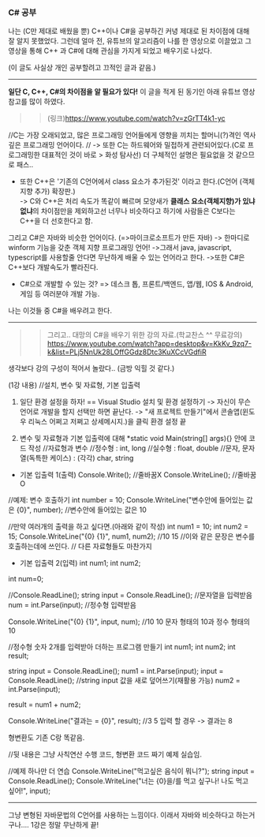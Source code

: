 ### C# 공부
나는 (C만 제대로 배웠을 뿐) C++이나 C#을 공부하긴 커녕 제대로 된 차이점에 대해 잘 알지 못했었다. 
그런데 얼마 전, 유튜브의 알고리즘이 나를 한 영상으로 이끌었고 그 영상을 통해 C++ 과 C#에 대해 관심을 가지게 되었고 배우기로 나섰다.

(이 글도 사실상 개인 공부할려고 끄적인 글과 같음.)
___
**일단 C, C++, C#의 차이점을 알 필요가 있다!**
이 글을 적게 된 동기인 아래 유튜브 영상 참고를 많이 하였다.
>>(링크)https://www.youtube.com/watch?v=zGrTT4k1-yc

 

//C는 가장 오래되었고, 많은 프로그래밍 언어들에게 영향을 끼치는 할머니(?)격인 역사깊은 프로그래밍 언어이다.
// -> 또한 C는 하드웨어와 밀접하게 관련되어있다.(C로 프로그래밍한 대표적인 것이 바로 > 화성 탐사선)
더 구체적인 설명은 필요없을 것 같으므로 패스..

- 또한 C++은 '기존의 C언어에서 class 요소가 추가된것' 이라고 한다.(C언어 (객체지향 추가) 확장판.)  
-> C와 C++은 처리 속도가 똑같이 빠르며 모양새가 **클래스 요소(객체지향)가 있냐 없냐**의 차이점만을 제외하고선 너무나 비슷하다고 하기에 사람들은 C보다는 C++을 더 선호한다고 함.

그리고 C#은 자바와 비슷한 언어이다. (=>마이크로소프트가 만든 자바)
-> 한마디로 winform 기능을 갖춘 객체 지향 프로그래밍 언어!
->그래서 java, javascript, typescript를 사용할줄 안다면 무난하게 배울 수 있는 언어라고 한다.
->또한 C#은 C++보다 개발속도가 빨라진다.

- C#으로 개발할 수 있는 것?
=> 데스크 톱, 프론트/백엔드, 앱/웹, IOS & Android, 게임 등 여러분야 개발 가능.


나는 이것들 중 C#을 배우려고 한다.
___
>>그리고.. 대망의 C#을 배우기 위한 강의 자료.(학교찬스 ^^ 무료강의)
>>https://www.youtube.com/watch?app=desktop&v=KkKv_9zq7-k&list=PLj5NnUk28LOffGGdz8Dtc3KuXCcVGdfiR

생각보다 강의 구성이 적어서 놀랐다.. (금방 익힐 것 같다.)

(1강 내용) //설치, 변수 및 자료형, 기본 입출력
1. 일단 환경 설정을 하자!
== Visual Studio 설치 및 환경 설정하기
-> 자신이 무슨 언어로 개발을 할지 선택만 하면 끝난다.
-> "새 프로젝트 만들기"에서 콘솔앱(윈도우 리눅스 어쩌고 저쩌고 상세메시지.)을 클릭
환경 설정 끝

2. 변수 및 자료형과 기본 입출력에 대해
*static void Main(string[] args){} 안에 코드 작성
//자료형과 변수
//정수형 : int, long
//실수형 : float, double
//문자, 문자열(독특한 케이스) : (각각) char, string

- 기본 입출력 1(출력)
Console.Write(); //줄바꿈X 
Console.WriteLine(); //줄바꿈O

//예제: 변수 호출하기
int number = 10;
Console.WriteLine("변수안에 들어있는 값은 {0}", number); //변수안에 들어있는 값은 10

//만약 여러개의 출력을 하고 싶다면.(아래와 같이 작성)
int num1 = 10;
int num2 = 15;
Console.WriteLine("{0} {1}", num1, num2); //10 15
//이와 같은 문장은 변수를 호출하는데에 쓰인다.
// 다른 자료형들도 마찬가지

- 기본 입출력 2(입력)
int num1;
int num2;

int num=0;

//Console.ReadLine();
string input = Console.ReadLine(); //문자열을 입력받음
num = int.Parse(input); //정수형 입력받음

Console.WriteLine("{0} {1}", input, num); //10 10 문자 형태의 10과 정수 형태의 10

//정수형 숫자 2개를 입력받아 더하는 프로그램 만들기
int num1;
int num2;
int result;

string input = Console.ReadLine(); 
num1 = int.Parse(input);
input = Console.ReadLine(); //string input 값을 새로 덮어쓰기(재활용 가능)
num2 = int.Parse(input); 

result = num1 + num2;

Console.WriteLine("결과는 = {0}", result); //3 5 입력 할 경우 -> 결과는 8 

형변환도 기존 C랑 똑같음.

//뒷 내용은 그냥 사칙연산 수행 코드, 형변환 코드 짜기 예제 실습임.

//예제 하나만 더 연습
Console.WriteLine("먹고싶은 음식이 뭐니?");
string input = Console.ReadLine();
Console.WriteLine("너는 {0}을/를 먹고 싶구나! 나도 먹고 싶어!", input);

___
그냥 변형된 자바문법의 C언어를 사용하는 느낌이다.
이래서 자바와 비슷하다고 하는거구나.... 1강은 정말 무난하게 끝!